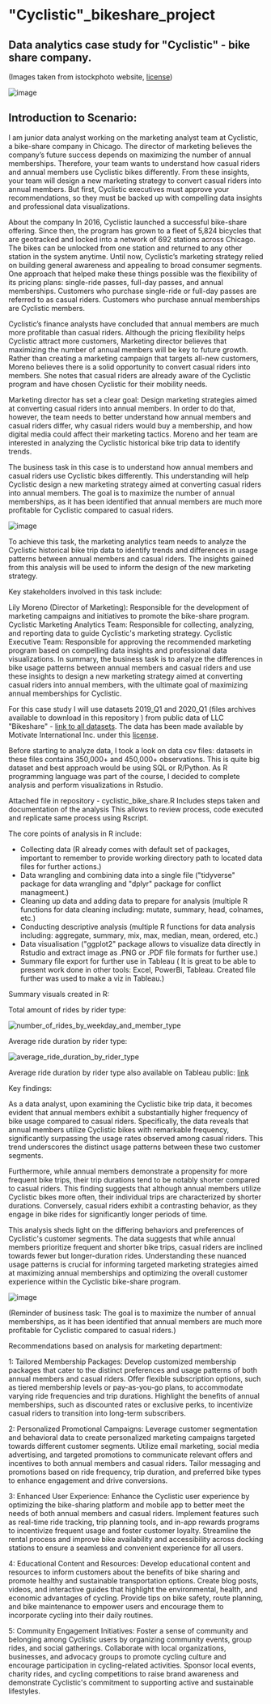 # "Cyclistic"_bikeshare_project
## Data analytics case study for "Cyclistic" - bike share company.

(Images taken from istockphoto website, [license](https://www.istockphoto.com/legal/license-agreement?utm_medium=organic&utm_source=google&utm_campaign=iptcurl))

![image](https://github.com/djr111/-Cyclistic---bike-share-project/assets/58305266/70578ac4-d15f-454f-b735-6f77e3df991b)

## Introduction to Scenario:

I am junior data analyst working on the marketing analyst team at Cyclistic, a bike-share company in Chicago.
The director of marketing believes the company’s future success
depends on maximizing the number of annual memberships. Therefore, your team wants to
understand how casual riders and annual members use Cyclistic bikes differently. From these
insights, your team will design a new marketing strategy to convert casual riders into annual
members. But first, Cyclistic executives must approve your recommendations, so they must be
backed up with compelling data insights and professional data visualizations.

About the company
In 2016, Cyclistic launched a successful bike-share offering. Since then, the program has grown
to a fleet of 5,824 bicycles that are geotracked and locked into a network of 692 stations
across Chicago. The bikes can be unlocked from one station and returned to any other station
in the system anytime.
Until now, Cyclistic’s marketing strategy relied on building general awareness and appealing to
broad consumer segments. One approach that helped make these things possible was the
flexibility of its pricing plans: single-ride passes, full-day passes, and annual memberships.
Customers who purchase single-ride or full-day passes are referred to as casual riders.
Customers who purchase annual memberships are Cyclistic members.

Cyclistic’s finance analysts have concluded that annual members are much more profitable
than casual riders. Although the pricing flexibility helps Cyclistic attract more customers,
Marketing director believes that maximizing the number of annual members will be key to future growth.
Rather than creating a marketing campaign that targets all-new customers, Moreno believes
there is a solid opportunity to convert casual riders into members. She notes that casual riders
are already aware of the Cyclistic program and have chosen Cyclistic for their mobility needs.

Marketing director has set a clear goal: Design marketing strategies aimed at converting casual riders into
annual members. In order to do that, however, the team needs to better understand how
annual members and casual riders differ, why casual riders would buy a membership, and how
digital media could affect their marketing tactics. Moreno and her team are interested in
analyzing the Cyclistic historical bike trip data to identify trends.

The business task in this case is to understand how annual members and casual riders use Cyclistic bikes differently. This understanding will help Cyclistic design a new marketing strategy aimed at converting casual riders into annual members. 
The goal is to maximize the number of annual memberships, as it has been identified that annual members are much more profitable for Cyclistic compared to casual riders.

![image](https://github.com/djr111/-Cyclistic---bike-share-project/assets/58305266/ab7ce891-7e48-4ffd-9919-3b9035f6dd68)


To achieve this task, the marketing analytics team needs to analyze the Cyclistic historical bike trip data to identify trends and differences in usage patterns between annual members and casual riders. The insights gained from this analysis will be used to inform the design of the new marketing strategy.

Key stakeholders involved in this task include:

Lily Moreno (Director of Marketing): Responsible for the development of marketing campaigns and initiatives to promote the bike-share program.
Cyclistic Marketing Analytics Team: Responsible for collecting, analyzing, and reporting data to guide Cyclistic's marketing strategy.
Cyclistic Executive Team: Responsible for approving the recommended marketing program based on compelling data insights and professional data visualizations.
In summary, the business task is to analyze the differences in bike usage patterns between annual members and casual riders and use these insights to design a new marketing strategy aimed at converting casual riders into annual members, with the ultimate goal of maximizing annual memberships for Cyclistic.

For this case study I will use datasets 2019_Q1 and 2020_Q1 (files archives available to download in this repository ) from public data of LLC "Bikeshare" - [link to all datasets](https://divvy-tripdata.s3.amazonaws.com/index.html).
The data has been made available by Motivate International Inc. under this [license](https://divvybikes.com/data-license-agreement).

Before starting to analyze data, I took a look on data csv files:
datasets in these files contains 350,000+ and 450,000+ observations. This is quite big dataset and best approach would be using SQL or R/Python.
As R programming language was part of the course, I decided to complete analysis and perform visualizations in Rstudio.

Attached file in repository - cyclistic_bike_share.R
Includes steps taken and documentation of the analysis
This allows to review process, code executed and replicate same process using Rscript.

The core points of analysis in R include:

- Collecting data (R already comes with default set of packages, important to remember to provide working directory path to located data files for further actions.)
- Data wrangling and combining data into a single file ("tidyverse" package for data wrangling and "dplyr" package for conflict managmeent.)
- Cleaning up data and adding data to prepare for analysis (multiple R functions for data cleaning including: mutate, summary, head, colnames, etc.)
- Conducting descriptive analysis (multiple R functions for data analysis including: aggregate, summary, mix, max, median, mean, ordered, etc.)
- Data visualisation ("ggplot2" package allows to visualize data directly in Rstudio and extract image as .PNG or .PDF file formats for further use.)
- Summary file export for further use in Tableau ( It is great to be able to present work done in other tools: Excel, PowerBi, Tableau. Created file further was used to make a viz in Tableau.)

Summary visuals created in R:

Total amount of rides by rider type:

![number_of_rides_by_weekday_and_member_type](https://github.com/djr111/-Cyclistic---bike-share-project/assets/58305266/d504bc8f-a484-43aa-a0cc-c5690d4421ef)


Average ride duration by rider type:

![average_ride_duration_by_rider_type](https://github.com/djr111/-Cyclistic---bike-share-project/assets/58305266/91374e8b-1c7d-4f3c-b498-1872a1921397)

Average ride duration by rider type also available on Tableau public: [link](https://public.tableau.com/app/profile/raimonds.buls/viz/Averageridelengthofcasualsvsmembers/Sheet1#1.)



Key findings:

As a data analyst, upon examining the Cyclistic bike trip data, it becomes evident that annual members exhibit a substantially higher frequency of bike usage compared to casual riders. Specifically, the data reveals that annual members utilize Cyclistic bikes with remarkable frequency, significantly surpassing the usage rates observed among casual riders. This trend underscores the distinct usage patterns between these two customer segments.

Furthermore, while annual members demonstrate a propensity for more frequent bike trips, their trip durations tend to be notably shorter compared to casual riders. This finding suggests that although annual members utilize Cyclistic bikes more often, their individual trips are characterized by shorter durations. Conversely, casual riders exhibit a contrasting behavior, as they engage in bike rides for significantly longer periods of time.

This analysis sheds light on the differing behaviors and preferences of Cyclistic's customer segments. The data suggests that while annual members prioritize frequent and shorter bike trips, casual riders are inclined towards fewer but longer-duration rides. Understanding these nuanced usage patterns is crucial for informing targeted marketing strategies aimed at maximizing annual memberships and optimizing the overall customer experience within the Cyclistic bike-share program.



![image](https://github.com/djr111/-Cyclistic---bike-share-project/assets/58305266/77d5f620-c442-4289-9704-3c4e56f42ad8)

(Reminder of business task: The goal is to maximize the number of annual memberships, as it has been identified that annual members are much more profitable for Cyclistic compared to casual riders.)

Recommendations based on analysis for marketing department:

1: Tailored Membership Packages:
   Develop customized membership packages that cater to the distinct preferences and usage patterns of both annual members and casual riders. Offer flexible subscription options, such as tiered membership levels or pay-as-you-go plans, to accommodate varying ride frequencies and trip durations. Highlight the benefits of annual memberships, such as discounted rates    or exclusive perks, to incentivize casual riders to transition into long-term subscribers.

2: Personalized Promotional Campaigns:
   Leverage customer segmentation and behavioral data to create personalized marketing campaigns targeted towards different customer segments. Utilize email marketing, social media advertising, and targeted promotions to communicate relevant offers and incentives to both annual members and casual riders. Tailor messaging and promotions based on ride frequency,        trip duration, and preferred bike types to enhance engagement and drive conversions.

3: Enhanced User Experience:
   Enhance the Cyclistic user experience by optimizing the bike-sharing platform and mobile app to better meet the needs of both annual members and casual riders. Implement features such as real-time ride tracking, trip planning tools, and in-app rewards programs to incentivize frequent usage and foster customer loyalty. Streamline the rental process and improve      bike availability and accessibility across docking stations to ensure a seamless and convenient experience for all users.

4: Educational Content and Resources:
   Develop educational content and resources to inform customers about the benefits of bike sharing and promote healthy and sustainable transportation options. Create blog posts, videos, and interactive guides that highlight the environmental, health, and economic advantages of cycling. Provide tips on bike safety, route planning, and bike maintenance to empower      users and encourage them to incorporate cycling into their daily routines.

5: Community Engagement Initiatives:
   Foster a sense of community and belonging among Cyclistic users by organizing community events, group rides, and social gatherings. Collaborate with local organizations, businesses, and advocacy groups to promote cycling culture and encourage participation in cycling-related activities. Sponsor local events, charity rides, and cycling competitions to raise         brand awareness and demonstrate Cyclistic's commitment to supporting active and sustainable lifestyles.



